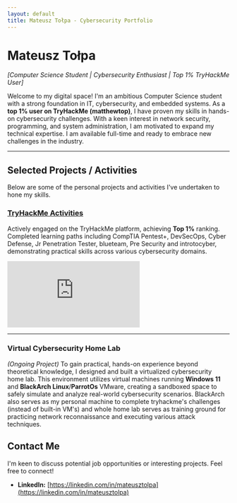 ```yaml
---
layout: default
title: Mateusz Tołpa - Cybersecurity Portfolio
---
```


# Mateusz Tołpa
*[Computer Science Student | Cybersecurity Enthusiast | Top 1% TryHackMe User]*

Welcome to my digital space! I'm an ambitious Computer Science student with a strong foundation in IT, cybersecurity, and embedded systems. As a **top 1% user on TryHackMe (matthewtop)**, I have proven my skills in hands-on cybersecurity challenges. With a keen interest in network security, programming, and system administration, I am motivated to expand my technical expertise. I am available full-time and ready to embrace new challenges in the industry.

---

## Selected Projects / Activities

Below are some of the personal projects and activities I've undertaken to hone my skills.

### [TryHackMe Activities](https://tryhackme.com/p/matthewtop)

Actively engaged on the TryHackMe platform, achieving **Top 1%** ranking. Completed learning paths including CompTIA Pentest+, DevSecOps, Cyber Defense, Jr Penetration Tester, blueteam, Pre Security and introtocyber, demonstrating practical skills across various cybersecurity domains.

<iframe src="https://tryhackme.com/api/v2/badges/public-profile?userPublicId=347389" style='border:none;'></iframe>

***

### Virtual Cybersecurity Home Lab 

*(Ongoing Project)* To gain practical, hands-on experience beyond theoretical knowledge, I designed and built a virtualized cybersecurity home lab. This environment utilizes virtual machines running **Windows 11** and **BlackArch Linux**/**ParrotOs** VMware, creating a sandboxed space to safely simulate and analyze real-world cybersecurity scenarios. BlackArch also serves as my personal machine to complete tryhackme's challenges (instead of built-in VM's) and whole home lab serves as training ground for practicing network reconnaissance and executing various attack techniques.


## Contact Me

I'm keen to discuss potential job opportunities or interesting projects. Feel free to connect!

*   **LinkedIn:** [https://linkedin.com/in/mateusztolpa](https://linkedin.com/in/mateusztolpa)